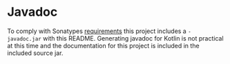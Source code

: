 # Javadoc

To comply with Sonatypes [requirements](http://central.sonatype.org/pages/requirements.html)
this project includes a `-javadoc.jar` with this README. Generating javadoc for Kotlin is not practical
at this time and the documentation for this project is included in the included source jar.